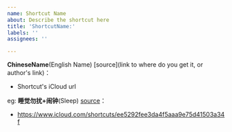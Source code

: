 ```yaml
---
name: Shortcut Name
about: Describe the shortcut here
title: 'ShortcutName:'
labels: ''
assignees: ''

---
```


**ChineseName**(English Name) [source](link to where do you get it, or author's link)：
* Shortcut's iCloud url

eg:
**睡觉勿扰+闹钟**(Sleep) [source](https://owenying.github.io)：
* https://www.icloud.com/shortcuts/ee5292fee3da4f5aaa9e75d41503a34f
